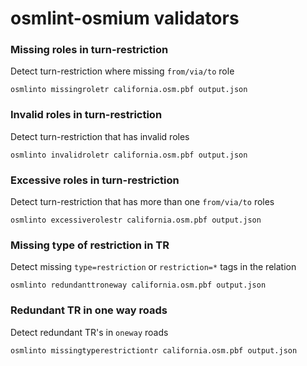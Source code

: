 # osmlint-osmium validators

### Missing roles in turn-restriction

Detect turn-restriction where missing `from/via/to` role

`osmlinto missingroletr california.osm.pbf output.json`

### Invalid roles in turn-restriction

Detect turn-restriction that has invalid roles

`osmlinto invalidroletr california.osm.pbf output.json`

### Excessive roles in turn-restriction

Detect turn-restriction that has more than one `from/via/to` roles

`osmlinto excessiverolestr california.osm.pbf output.json`

### Missing type of restriction  in TR

Detect missing `type=restriction` or `restriction=*` tags in the relation

`osmlinto redundanttroneway california.osm.pbf output.json`

### Redundant TR in one way roads

Detect redundant TR's in `oneway` roads

`osmlinto missingtyperestrictiontr california.osm.pbf output.json`

